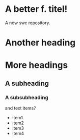 # A better f. titel!
A new swc repository.
# Another heading

# More headings
## A subheading
### A subsubheading
and text
items?
- item1
- item2
- item3
- item4
